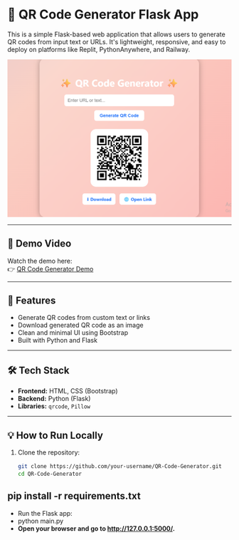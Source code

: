 # 🔐 QR Code Generator Flask App

This is a simple Flask-based web application that allows users to generate QR codes from input text or URLs. It's lightweight, responsive, and easy to deploy on platforms like Replit, PythonAnywhere, and Railway.

![QR Code Sample](qrcode.png)

---

## 🎥 Demo Video

Watch the demo here:  
👉 [QR Code Generator Demo](https://drive.google.com/file/d/1DBEzrhn_-iyaKUpkCHQfCkqcRVz96S7U/view?usp=sharing)

---

## 🚀 Features

- Generate QR codes from custom text or links
- Download generated QR code as an image
- Clean and minimal UI using Bootstrap
- Built with Python and Flask

---


## 🛠️ Tech Stack

- **Frontend:** HTML, CSS (Bootstrap)
- **Backend:** Python (Flask)
- **Libraries:** `qrcode`, `Pillow`

---

## 💡 How to Run Locally

1. Clone the repository:
   ```bash
   git clone https://github.com/your-username/QR-Code-Generator.git
   cd QR-Code-Generator

## pip install -r requirements.txt

- Run the Flask app:
- python main.py
- **Open your browser and go to http://127.0.0.1:5000/.**
